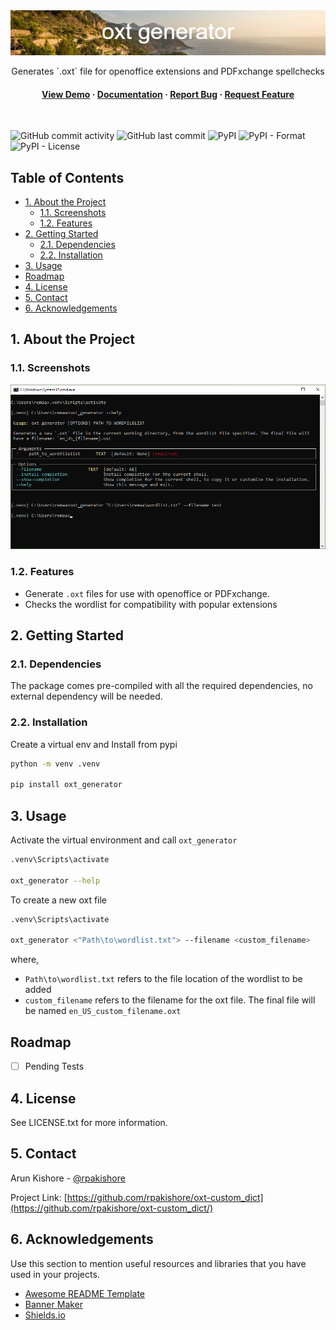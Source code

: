<!--- Heading --->
<div align="center">
  <img src="assets/banner.png" alt="banner" width="auto" height="auto" />
  <p>
    Generates `.oxt` file for openoffice extensions and PDFxchange spellchecks
  </p>
<h4>
    <a href="assets/screenshot.png">View Demo</a>
  <span> · </span>
    <a href="https://github.com/rpakishore/oxt-custom_dict">Documentation</a>
  <span> · </span>
    <a href="https://github.com/rpakishore/oxt-custom_dict/issues/">Report Bug</a>
  <span> · </span>
    <a href="https://github.com/rpakishore/oxt-custom_dict/issues/">Request Feature</a>
  </h4>
</div>
<br />

![GitHub commit activity](https://img.shields.io/github/commit-activity/m/rpakishore/oxt-custom_dict)
![GitHub last commit](https://img.shields.io/github/last-commit/rpakishore/oxt-custom_dict)
![PyPI](https://img.shields.io/pypi/v/oxt_generator)
![PyPI - Format](https://img.shields.io/pypi/format/oxt_generator)
![PyPI - License](https://img.shields.io/pypi/l/oxt_generator)

<!-- Table of Contents -->
<h2>Table of Contents</h2>

- [1. About the Project](#1-about-the-project)
  - [1.1. Screenshots](#11-screenshots)
  - [1.2. Features](#12-features)
- [2. Getting Started](#2-getting-started)
  - [2.1. Dependencies](#21-dependencies)
  - [2.2. Installation](#22-installation)
- [3. Usage](#3-usage)
- [Roadmap](#roadmap)
- [4. License](#4-license)
- [5. Contact](#5-contact)
- [6. Acknowledgements](#6-acknowledgements)

<!-- About the Project -->
## 1. About the Project
<!-- Screenshots -->
### 1.1. Screenshots

<div align="center"> 
  <img src="assets/screenshot.png" alt="screenshot" />
</div>

<!-- Features -->
### 1.2. Features

- Generate `.oxt` files for use with openoffice or PDFxchange.
- Checks the wordlist for compatibility with popular extensions

<!-- Getting Started -->
## 2. Getting Started

### 2.1. Dependencies

The package comes pre-compiled with all the required dependencies, no external dependency will be needed.

<!-- Installation -->
### 2.2. Installation

Create a virtual env and Install from pypi

```bash
python -m venv .venv

pip install oxt_generator
```
<!-- Usage -->
## 3. Usage

Activate the virtual environment and call `oxt_generator`

```bash
.venv\Scripts\activate

oxt_generator --help
```

To create a new oxt file

```bash
.venv\Scripts\activate

oxt_generator <"Path\to\wordlist.txt"> --filename <custom_filename>
```

where,

- `Path\to\wordlist.txt` refers to the file location of the wordlist to be added
- `custom_filename` refers to the filename for the oxt file. The final file will be named `en_US_custom_filename.oxt`

## Roadmap

- [ ] Pending Tests

<!-- License -->
## 4. License

See LICENSE.txt for more information.

<!-- Contact -->
## 5. Contact

Arun Kishore - [@rpakishore](mailto:pypi@rpakishore.co.in)

Project Link: [https://github.com/rpakishore/oxt-custom_dict](https://github.com/rpakishore/oxt-custom_dict/)

<!-- Acknowledgments -->
## 6. Acknowledgements

Use this section to mention useful resources and libraries that you have used in your projects.

- [Awesome README Template](https://github.com/Louis3797/awesome-readme-template/blob/main/README-WITHOUT-EMOJI.md)
- [Banner Maker](https://banner.godori.dev/)
- [Shields.io](https://shields.io/)
